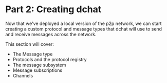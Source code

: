 # Part 2: Creating dchat

Now that we've deployed a local version of the p2p network, we can start
creating a custom protocol and message types that dchat will use to
send and receive messages across the network.

This section will cover:

* The Message type
* Protocols and the protocol registry
* The message subsystem
* Message subscriptions
* Channels

